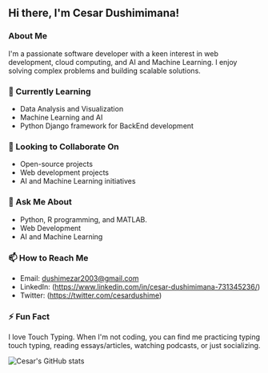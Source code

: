 ## Hi there, I'm Cesar Dushimimana! 

### About Me
I'm a passionate software developer with a keen interest in web development, cloud computing, and AI and Machine Learning. I enjoy solving complex problems and building scalable solutions.

### 🌱 Currently Learning
- Data Analysis and Visualization
- Machine Learning and AI
- Python Django framework for BackEnd development

### 👯 Looking to Collaborate On
- Open-source projects
- Web development projects
- AI and Machine Learning initiatives

### 💬 Ask Me About
- Python, R programming, and MATLAB.
- Web Development
- AI and Machine Learning

### 📫 How to Reach Me
- Email: dushimezar2003@gmail.com 
- LinkedIn: (https://www.linkedin.com/in/cesar-dushimimana-731345236/)
- Twitter: (https://twitter.com/cesardushime)

### ⚡ Fun Fact
I love Touch Typing. When I'm not coding, you can find me practicing typing touch typing, reading essays/articles, watching podcasts, or just socializing.

![Cesar's GitHub stats](https://github-readme-stats.vercel.app/api?username=cesardushime&show_icons=true&theme=radical)
